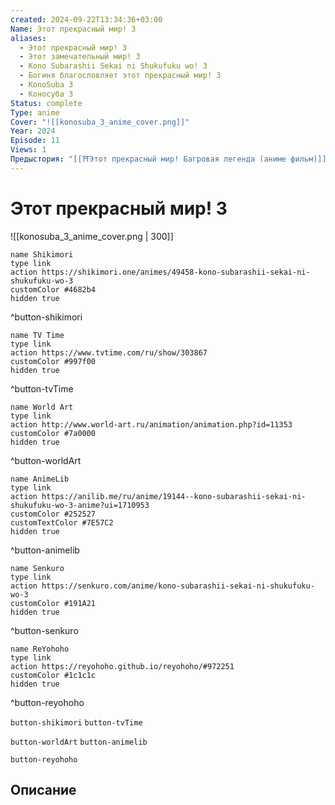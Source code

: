 ```yaml
---
created: 2024-09-22T13:34:36+03:00
Name: Этот прекрасный мир! 3
aliases:
  - Этот прекрасный мир! 3
  - Этот замечательный мир! 3
  - Kono Subarashii Sekai ni Shukufuku wo! 3
  - Богиня благословляет этот прекрасный мир! 3
  - KonoSuba 3
  - Коносуба 3
Status: complete
Type: anime
Cover: "![[konosuba_3_anime_cover.png]]"
Year: 2024
Episode: 11
Views: 1
Предыстория: "[[⛩️Этот прекрасный мир! Багровая легенда (аниме фильм)]]"
---
```


# Этот прекрасный мир! 3

![[konosuba_3_anime_cover.png | 300]]

```button
name Shikimori
type link
action https://shikimori.one/animes/49458-kono-subarashii-sekai-ni-shukufuku-wo-3
customColor #4682b4
hidden true
```
^button-shikimori

```button
name TV Time
type link
action https://www.tvtime.com/ru/show/303867
customColor #997f00
hidden true
```
^button-tvTime

```button
name World Art
type link
action http://www.world-art.ru/animation/animation.php?id=11353
customColor #7a0000
hidden true
```
^button-worldArt

```button
name AnimeLib
type link
action https://anilib.me/ru/anime/19144--kono-subarashii-sekai-ni-shukufuku-wo-3-anime?ui=1710953
customColor #252527
customTextColor #7E57C2
hidden true
```
^button-animelib

```button
name Senkuro
type link
action https://senkuro.com/anime/kono-subarashii-sekai-ni-shukufuku-wo-3
customColor #191A21
hidden true
```
^button-senkuro

```button
name ReYohoho
type link
action https://reyohoho.github.io/reyohoho/#972251
customColor #1c1c1c
hidden true
```
^button-reyohoho



`button-shikimori` `button-tvTime`

`button-worldArt` `button-animelib`

`button-reyohoho`

## Описание


